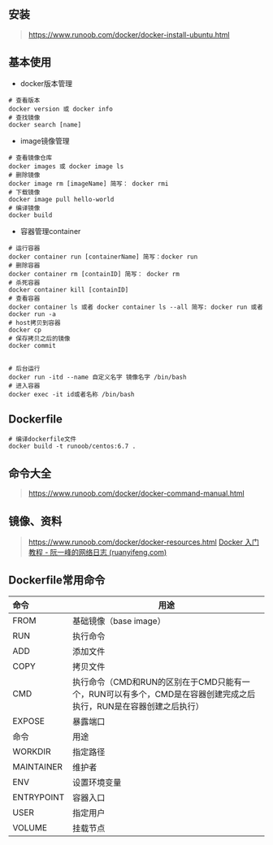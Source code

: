## 安装

>  https://www.runoob.com/docker/docker-install-ubuntu.html 

## 基本使用

+ docker版本管理

```shell
# 查看版本
docker version 或 docker info 
# 查找镜像
docker search [name]
```
+ image镜像管理
```shell
# 查看镜像仓库
docker images 或 docker image ls
# 删除镜像
docker image rm [imageName] 简写： docker rmi
# 下载镜像
docker image pull hello-world
# 编译镜像
docker build
```
+ 容器管理container

```shell
# 运行容器
docker container run [containerName] 简写：docker run 
# 删除容器
docker container rm [containID] 简写： docker rm
# 杀死容器
docker container kill [containID]
# 查看容器
docker container ls 或者 docker container ls --all 简写: docker run 或者 docker run -a
# host拷贝到容器
docker cp
# 保存拷贝之后的镜像
docker commit
```
```shell

# 后台运行
docker run -itd --name 自定义名字 镜像名字 /bin/bash
# 进入容器
docker exec -it id或者名称 /bin/bash
```

## Dockerfile

```shell
# 编译dockerfile文件
docker build -t runoob/centos:6.7 .
```

## 命令大全

>  https://www.runoob.com/docker/docker-command-manual.html 

## 镜像、资料

>  https://www.runoob.com/docker/docker-resources.html 
>   [Docker 入门教程 - 阮一峰的网络日志 (ruanyifeng.com)](http://www.ruanyifeng.com/blog/2018/02/docker-tutorial.html) 

## Dockerfile常用命令

| 命令       | 用途                                                         |
| :--------- | ------------------------------------------------------------ |
| FROM       | 基础镜像（base image）                                       |
| RUN        | 执行命令                                                     |
| ADD        | 添加文件                                                     |
| COPY       | 拷贝文件                                                     |
| CMD        | 执行命令（CMD和RUN的区别在于CMD只能有一个，RUN可以有多个，CMD是在容器创建完成之后执行，RUN是在容器创建之后执行） |
| EXPOSE     | 暴露端口                                                     |
| 命令       | 用途                                                         |
| WORKDIR    | 指定路径                                                     |
| MAINTAINER | 维护者                                                       |
| ENV        | 设置环境变量                                                 |
| ENTRYPOINT | 容器入口                                                     |
| USER       | 指定用户                                                     |
| VOLUME     | 挂载节点                                                     |

